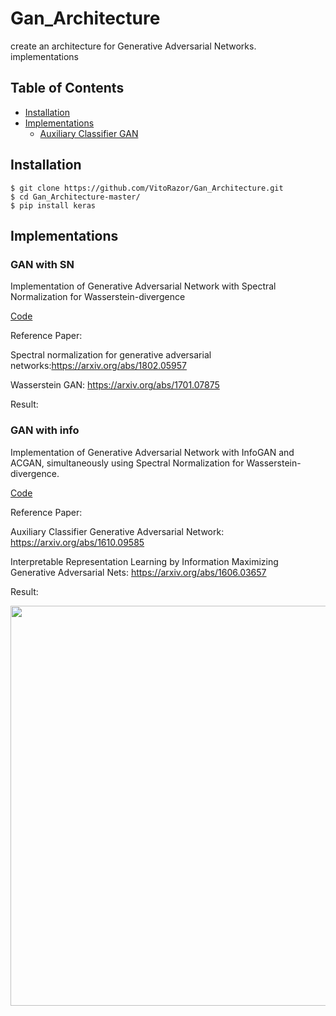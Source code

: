 # Gan_Architecture
create an architecture for Generative Adversarial Networks.
implementations 
## Table of Contents
  * [Installation](#installation)
  * [Implementations](#implementations)
    + [Auxiliary Classifier GAN](#ac-gan)   

## Installation
    $ git clone https://github.com/VitoRazor/Gan_Architecture.git
    $ cd Gan_Architecture-master/
    $ pip install keras

## Implementations   
### GAN with SN
Implementation of Generative Adversarial Network with Spectral Normalization for Wasserstein-divergence 

[Code](myGan_w_sn.py)

Reference Paper:

Spectral normalization for generative adversarial networks:https://arxiv.org/abs/1802.05957

Wasserstein GAN: https://arxiv.org/abs/1701.07875

Result:

### GAN with info
Implementation of Generative Adversarial Network with InfoGAN and ACGAN, simultaneously using Spectral Normalization for Wasserstein-divergence.

[Code](myGan_info.py)

Reference Paper:

Auxiliary Classifier Generative Adversarial Network: https://arxiv.org/abs/1610.09585

Interpretable Representation Learning by Information Maximizing Generative Adversarial Nets: https://arxiv.org/abs/1606.03657                                             
                 
Result:
<p align="left">
    <img src="http://eriklindernoren.se/images/aae.png" width="640"\>
</p>

